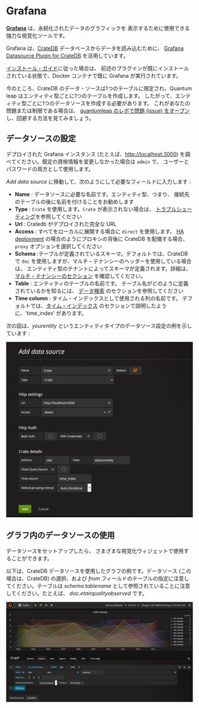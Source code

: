 # Grafana

[**Grafana**](https://grafana.com/) は、永続化されたデータのグラフィックを
表示するために使用できる強力な視覚化ツールです。

Grafana は、[CrateDB](./crate.md) データベースからデータを読み込むために、
[Grafana Datasource Plugin for CrateDB](https://grafana.com/plugins/crate-datasource)
を活用しています。

[インストール・ガイド](./index.md)に従った場合は、
前述のプラグインが既にインストールされている状態で、Docker コンテナで既に
Grafana が実行されています。

今のところ、CrateDB のデータ・ソースは1つのテーブルに限定され、Quantum leap
はエンティティ型ごとに1つのテーブルを作成します。
したがって、エンティティ型ごとに1つのデータソースを作成する必要があります。
これがあなたの問題または制限である場合は、
[quantumleap のレポで問題 (issue) をオープン](https://github.com/smartsdk/ngsi-timeseries-api/issues)
し、回避する方法を見てみましょう。

## データソースの設定

デプロイされた Grafana インスタンス (たとえば、[http://localhost:3000](http://localhost:3000))
を調べてください。既定の資格情報を変更しなかった場合は `admin` で、
ユーザーとパスワードの両方として使用します。

*Add data source* に移動して、次のようにして必要なフィールドに入力します :

- **Name** : データソースに必要な名前です。エンティティ型、つまり、
  接続先のテーブルの後に名前を付けることをお勧めします
- **Type** : `Crate` を使用します。`Crate` が表示されない場合は、
  [トラブルシューティング](../user/troubleshooting.md)を参照してください
- **Url** : Cratedb がデプロイされた完全な URL
- **Access** : すべてをローカルに展開する場合に `direct` を使用します。
  [HA deployment](./index.md) の場合のようにプロキシの背後に CrateDB
  を配備する場合、`proxy` オプションを選択してください
- **Schema** :テーブルが定義されているスキーマ。デフォルトでは、CrateDB で
  `doc` を使用しますが、マルチ・テナンシーのヘッダーを使用している場合は、
  エンティティ型のテナントによってスキーマが定義されます。詳細は、
  [マルチ・テナンシーのセクション](../user/index.md#multi-tenancy)
  を確認してください。
- **Table** : エンティティのテーブルの名前です。
  テーブル名がどのように定義されているかを知るには、
  [データ検索](../user/index.md) のセクションを参照してください
- **Time column** : タイム・インデックスとして使用される列の名前です。
  デフォルトでは、[タイム・インデックス](../user/index.md)
  のセクションで説明したように、'time_index' があります。

次の図は、*yourentity*
というエンティティタイプのデータソース設定の例を示しています :

![alt text](../../manuals/rsrc/crate_datasource.png "Configuring the DataSource")

## グラフ内のデータソースの使用

データソースをセットアップしたら、
さまざまな視覚化ウィジェットで使用することができます。

以下は、CrateDB データソースを使用したグラフの例です。データソース
(この場合は、CrateDB) の選択、および *from*
フィールドのテーブルの指定に注意してください。テーブルは *schema.tablename*
として参照されていることに注意してください。たとえば、
*doc.etairqualityobserved* です。

![alt text](../../manuals/rsrc/graph_example.png "Using the DataSource in your Graph")
